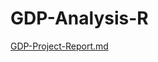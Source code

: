 # GDP-Analysis-R

[GDP-Project-Report.md](https://github.com/Eric-Mulaa/GDP-Analysis-R/files/11364633/GDP-Project-Report.md)

